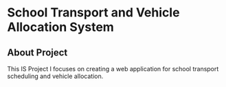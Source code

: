 # School Transport and Vehicle Allocation System

## About Project

This IS Project I focuses on creating a web application for school transport scheduling and vehicle allocation.